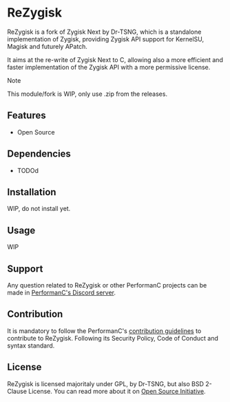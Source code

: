 # ReZygisk

ReZygisk is a fork of Zygisk Next by Dr-TSNG, which is a standalone implementation of Zygisk, providing Zygisk API support for KernelSU, Magisk and futurely APatch.

It aims at the re-write of Zygisk Next to C, allowing also a more efficient and faster implementation of the Zygisk API with a more permissive license.

> [!NOTE]
> This module/fork is WIP, only use .zip from the releases.

## Features

- Open Source

## Dependencies

- TODOd

## Installation

WIP, do not install yet.

## Usage

WIP

## Support

Any question related to ReZygisk or other PerformanC projects can be made in [PerformanC's Discord server](https://discord.gg/uPveNfTuCJ).

## Contribution

It is mandatory to follow the PerformanC's [contribution guidelines](https://github.com/PerformanC/contributing) to contribute to ReZygisk. Following its Security Policy, Code of Conduct and syntax standard.

## License

ReZygisk is licensed majoritaly under GPL, by Dr-TSNG, but also BSD 2-Clause License. You can read more about it on [Open Source Initiative](https://opensource.org/licenses/BSD-2-Clause).
